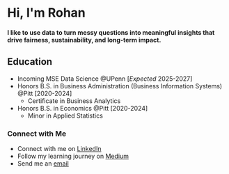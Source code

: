 # Hi, I'm Rohan

#### I like to use data to turn messy questions into meaningful insights that drive fairness, sustainability, and long-term impact.

## Education
- Incoming MSE Data Science @UPenn [*Expected* 2025-2027]
- Honors B.S. in Business Administration (Business Information Systems) @Pitt [2020-2024]
  - Certificate in Business Analytics 
- Honors B.S. in Economics @Pitt [2020-2024]
  - Minor in Applied Statistics

### Connect with Me
- Connect with me on [LinkedIn](https://linkedin.com/in/rohankrish)
- Follow my learning journey on [Medium](https://medium.com/@rohan.krishnan)
- Send me an [email](mailto:rohan.krish20@gmail.com)
